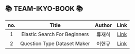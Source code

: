 ## 📚 TEAM-IKYO-BOOK 📚


| no. | Title | Author | Link
| :----------: |  :--------:  |  :---------: | :---------: |
| 1 | Elastic Search For Beginners | 류재희 | [Link](https://github.com/TEAM-IKYO/Open-Domain-Question-Answering/blob/main/TEAM-IKYO-BOOK/Elastic%20Search%20for%20Beginners.md) |
| 2 | Question Type Dataset Maker | 이현규 | [Link](https://github.com/TEAM-IKYO/Open-Domain-Question-Answering/blob/main/TEAM-IKYO-BOOK/Question%20Type%20Dataset%20Maker.ipynb)
